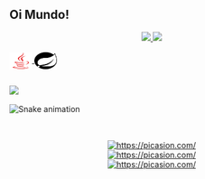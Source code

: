 ## Oi Mundo!
<div align="center">
  <a href="https://github.com/macedo01">
  <img height="180em" src="https://github-readme-stats.vercel.app/api?username=macedo01&show_icons=true&theme=dracula&include_all_commits=true&count_private=true"/>
  <img height="180em" src="https://github-readme-stats.vercel.app/api/top-langs/?username=macedo01&layout=compact&langs_count=7&theme=dracula"/>
</div>
<div style="display: inline_block"><br>
  <img align="center" alt="Macedo-Java-Icon" height="30" width="40" src="https://raw.githubusercontent.com/devicons/devicon/master/icons/java/java-plain.svg">
  <img align="center" alt="Macedo-Spring-Icon" height="30" width="40" src="https://raw.githubusercontent.com/devicons/devicon/master/icons/spring/spring-plain.svg">
</div>
  
  ##
 
<div> 
  <a href="https://www.linkedin.com/in/macedooo/" target="_blank"><img src="https://img.shields.io/badge/-LinkedIn-%230077B5?style=for-the-badge&logo=linkedin&logoColor=white" target="_blank"></a> 
 
  ![Snake animation](https://github.com/macedo01/macedo01/blob/output/github-contribution-grid-snake.svg)
 ##
  <div align="center"><br>
  <a href="https://picasion.com/"><img src="https://i.picasion.com/pic92/76ac2b13382384ebfdd2877e4ae493f0.gif" width="300" height="300" border="0" alt="https://picasion.com/" /></a><br /><a href="https://picasion.com/"></a>
<a href="https://picasion.com/"><img src="https://i.picasion.com/pic92/3e2dd7a5ecd14e720c243b216d3f200b.gif" width="300" height="300" border="0" alt="https://picasion.com/" /></a><br /><a href="https://picasion.com/"></a>
    <a href="https://picasion.com/"><img src="https://i.picasion.com/pic92/5a747d1a062c675402348673fa93743e.gif" width="300" height="372" border="0" alt="https://picasion.com/" /></a><br /><a href="https://picasion.com/"></a>
  </div>
</div>
